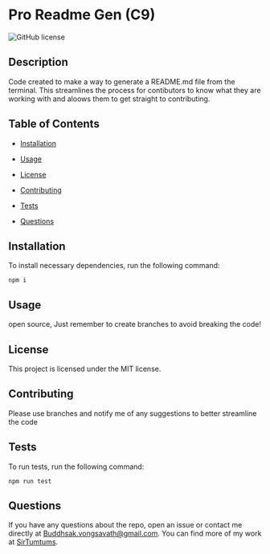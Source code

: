 # Pro Readme Gen (C9)
![GitHub license](https://img.shields.io/badge/license-MIT-blue.svg)
## Description
Code created to make a way to generate a README.md file from the terminal. This streamlines the process for contibutors to know what they are working with and aloows them to get straight to contributing.
## Table of Contents
* [Installation](#installation)
* [Usage](#usage)

* [License](#license)

* [Contributing](#contributing)
* [Tests](#tests)
* [Questions](#questions)
## Installation
To install necessary dependencies, run the following command:
```
npm i
```
## Usage
open source, Just remember to create branches to avoid breaking the code!
## License
This project is licensed under the MIT license.
## Contributing
Please use branches and notify me of any suggestions to better streamline the code
## Tests
To run tests, run the following command:
```
npm run test
```
## Questions
If you have any questions about the repo, open an issue or contact me directly at Buddhsak.vongsavath@gmail.com. You can find more of my work at [SirTumtums](https://github.com/SirTumtums/).
